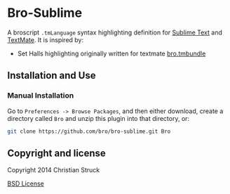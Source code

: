 # Bro-Sublime

A broscript `.tmLanguage` syntax highlighting definition for [Sublime Text](http://www.sublimetext.com) and [TextMate](http://www.macromates.com). It is inspired by:

- Set Halls highlighting originally written for textmate [bro.tmbundle](https://github.com/sethhall/bro.tmbundle)

## Installation and Use

### Manual Installation

Go to `Preferences -> Browse Packages`, and then either download, create a directory called `Bro` and unzip this plugin into that directory, or:

``` bash
git clone https://github.com/bro/bro-sublime.git Bro
```

## Copyright and license
Copyright 2014 Christian Struck

[BSD License](LICENSE)

